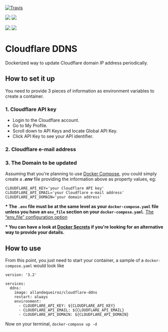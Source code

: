 
[![Travis](https://api.travis-ci.org/allandequeiroz/cloudflare-ddns.svg)](https://travis-ci.org/allandequeiroz/cloudflare-ddns)

[![](https://images.microbadger.com/badges/version/allandequeiroz/cloudflare-ddns.svg)](https://microbadger.com/images/allandequeiroz/cloudflare-ddns "Get your own version badge on microbadger.com")
[![](https://images.microbadger.com/badges/image/allandequeiroz/cloudflare-ddns.svg)](https://microbadger.com/images/allandequeiroz/cloudflare-ddns "Get your own image badge on microbadger.com")

[![](https://images.microbadger.com/badges/version/allandequeiroz/cloudflare-ddns:amd64.svg)](https://microbadger.com/images/allandequeiroz/cloudflare-ddns:amd64 "Get your own version badge on microbadger.com")
[![](https://images.microbadger.com/badges/image/allandequeiroz/cloudflare-ddns:amd64.svg)](https://microbadger.com/images/allandequeiroz/cloudflare-ddns:amd64 "Get your own image badge on microbadger.com")

# Cloudflare DDNS

Dockerized way to update Cloudflare domain IP address periodically.

## How to set it up

You need to provide 3 pieces of information as environment variables to create a container.

### 1. Cloudflare API key

* Login to the Cloudflare account.
* Go to My Profile.
* Scroll down to API Keys and locate Global API Key.
* Click API Key to see your API identifier.

### 2. Cloudflare e-mail address
### 3. The Domain to be updated

Assuming that you're planning to use [Docker Compose](https://docs.docker.com/compose/), you could simply create a ***.env*** file providing the information above as property values, eg:

```
CLOUDFLARE_API_KEY='your Cloudflare API key'
CLOUDFLARE_API_EMAIL='your Cloudflare e-mail address'
CLOUDFLARE_API_DOMAIN='your domain address'
```    

__* The `.env` file must be at the same level as your `docker-compose.yaml` file unless you have an `env_file` section on your `docker-compose.yaml`__. [The “env_file” configuration option](https://docs.docker.com/compose/environment-variables/#pass-environment-variables-to-containers)

__* You can have a look at [Docker Secrets](https://docs.docker.com/engine/reference/commandline/secret/) if you're looking for an alternative way to provide your details.__

## How to use

From this point, you just need to start your container, a sample of a `docker-compose.yaml` would look like

```
version: '3.2'

services:
  ddns:
    image: allandequeiroz/cloudflare-ddns
    restart: always
    environment:
      - CLOUDFLARE_API_KEY: ${CLOUDFLARE_API_KEY}
      - CLOUDFLARE_API_EMAIL: ${CLOUDFLARE_API_EMAIL}
      - CLOUDFLARE_API_DOMAIN: ${CLOUDFLARE_API_DOMAIN}
```

Now on your terminal, `docker-compose up -d`
